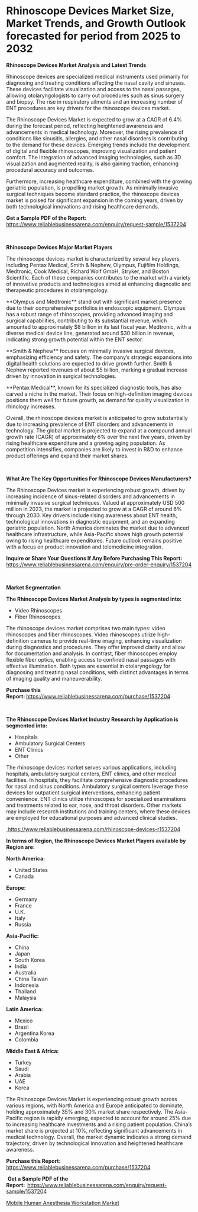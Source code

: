 <p><h1>Rhinoscope Devices Market Size, Market Trends, and Growth Outlook forecasted for period from 2025 to 2032</h1></p><p><strong>Rhinoscope Devices Market Analysis and Latest Trends</strong></p>
<p><p>Rhinoscope devices are specialized medical instruments used primarily for diagnosing and treating conditions affecting the nasal cavity and sinuses. These devices facilitate visualization and access to the nasal passages, allowing otolaryngologists to carry out procedures such as sinus surgery and biopsy. The rise in respiratory ailments and an increasing number of ENT procedures are key drivers for the rhinoscope devices market.</p><p>The Rhinoscope Devices Market is expected to grow at a CAGR of 6.4% during the forecast period, reflecting heightened awareness and advancements in medical technology. Moreover, the rising prevalence of conditions like sinusitis, allergies, and other nasal disorders is contributing to the demand for these devices. Emerging trends include the development of digital and flexible rhinoscopes, improving visualization and patient comfort. The integration of advanced imaging technologies, such as 3D visualization and augmented reality, is also gaining traction, enhancing procedural accuracy and outcomes.</p><p>Furthermore, increasing healthcare expenditure, combined with the growing geriatric population, is propelling market growth. As minimally invasive surgical techniques become standard practice, the rhinoscope devices market is poised for significant expansion in the coming years, driven by both technological innovations and rising healthcare demands.</p></p>
<p><strong>Get a Sample PDF of the Report:&nbsp;</strong> <a href="https://www.reliablebusinessarena.com/enquiry/request-sample/1537204?utm_campaign=2805&utm_medium=2&utm_source=Github&utm_content=ia&utm_term=04032025&utm_id=rhinoscope-devices">https://www.reliablebusinessarena.com/enquiry/request-sample/1537204</a></p>
<p>&nbsp;</p>
<p><strong>Rhinoscope Devices Major Market Players</strong></p>
<p><p>The rhinoscope devices market is characterized by several key players, including Pentax Medical, Smith & Nephew, Olympus, Fujifilm Holdings, Medtronic, Cook Medical, Richard Wolf GmbH, Stryker, and Boston Scientific. Each of these companies contributes to the market with a variety of innovative products and technologies aimed at enhancing diagnostic and therapeutic procedures in otolaryngology.</p><p>**Olympus and Medtronic** stand out with significant market presence due to their comprehensive portfolios in endoscopic equipment. Olympus has a robust range of rhinoscopes, providing advanced imaging and surgical capabilities, contributing to its substantial revenue, which amounted to approximately $8 billion in its last fiscal year. Medtronic, with a diverse medical device line, generated around $30 billion in revenue, indicating strong growth potential within the ENT sector.</p><p>**Smith & Nephew** focuses on minimally invasive surgical devices, emphasizing efficiency and safety. The company’s strategic expansions into digital health solutions are expected to drive growth further. Smith & Nephew reported revenues of about $5 billion, marking a gradual increase driven by innovation in surgical technologies.</p><p>**Pentax Medical**, known for its specialized diagnostic tools, has also carved a niche in the market. Their focus on high-definition imaging devices positions them well for future growth, as demand for quality visualization in rhinology increases.</p><p>Overall, the rhinoscope devices market is anticipated to grow substantially due to increasing prevalence of ENT disorders and advancements in technology. The global market is projected to expand at a compound annual growth rate (CAGR) of approximately 6% over the next five years, driven by rising healthcare expenditure and a growing aging population. As competition intensifies, companies are likely to invest in R&D to enhance product offerings and expand their market shares.</p></p>
<p>&nbsp;</p>
<p><strong>What Are The Key Opportunities For Rhinoscope Devices Manufacturers?</strong></p>
<p><p>The Rhinoscope Devices market is experiencing robust growth, driven by increasing incidence of sinus-related disorders and advancements in minimally invasive surgical techniques. Valued at approximately USD 500 million in 2023, the market is projected to grow at a CAGR of around 6% through 2030. Key drivers include rising awareness about ENT health, technological innovations in diagnostic equipment, and an expanding geriatric population. North America dominates the market due to advanced healthcare infrastructure, while Asia-Pacific shows high growth potential owing to rising healthcare expenditures. Future outlook remains positive with a focus on product innovation and telemedicine integration.</p></p>
<p><strong>Inquire or Share Your Questions If Any Before Purchasing This Report:</strong> <a href="https://www.reliablebusinessarena.com/enquiry/pre-order-enquiry/1537204?utm_campaign=2805&utm_medium=2&utm_source=Github&utm_content=ia&utm_term=04032025&utm_id=rhinoscope-devices">https://www.reliablebusinessarena.com/enquiry/pre-order-enquiry/1537204</a></p>
<p>&nbsp;</p>
<p><strong>Market Segmentation</strong></p>
<p><strong>The Rhinoscope Devices Market Analysis by types is segmented into:</strong></p>
<p><ul><li>Video Rhinoscopes</li><li>Fiber Rhinoscopes</li></ul></p>
<p><p>The rhinoscope devices market comprises two main types: video rhinoscopes and fiber rhinoscopes. Video rhinoscopes utilize high-definition cameras to provide real-time imaging, enhancing visualization during diagnostics and procedures. They offer improved clarity and allow for documentation and analysis. In contrast, fiber rhinoscopes employ flexible fiber optics, enabling access to confined nasal passages with effective illumination. Both types are essential in otolaryngology for diagnosing and treating nasal conditions, with distinct advantages in terms of imaging quality and maneuverability.</p></p>
<p><strong>Purchase this Report:&nbsp;</strong><a href="https://www.reliablebusinessarena.com/purchase/1537204?utm_campaign=2805&utm_medium=2&utm_source=Github&utm_content=ia&utm_term=04032025&utm_id=rhinoscope-devices">https://www.reliablebusinessarena.com/purchase/1537204</a></p>
<p>&nbsp;</p>
<p><strong>The Rhinoscope Devices Market Industry Research by Application is segmented into:</strong></p>
<p><ul><li>Hospitals</li><li>Ambulatory Surgical Centers</li><li>ENT Clinics</li><li>Other</li></ul></p>
<p><p>The rhinoscope devices market serves various applications, including hospitals, ambulatory surgical centers, ENT clinics, and other medical facilities. In hospitals, they facilitate comprehensive diagnostic procedures for nasal and sinus conditions. Ambulatory surgical centers leverage these devices for outpatient surgical interventions, enhancing patient convenience. ENT clinics utilize rhinoscopes for specialized examinations and treatments related to ear, nose, and throat disorders. Other markets may include research institutions and training centers, where these devices are employed for educational purposes and advanced clinical studies.</p></p>
<p><a href="https://www.reliablebusinessarena.com/rhinoscope-devices-r1537204?utm_campaign=2805&utm_medium=2&utm_source=Github&utm_content=ia&utm_term=04032025&utm_id=rhinoscope-devices">&nbsp;https://www.reliablebusinessarena.com/rhinoscope-devices-r1537204</a></p>
<p><strong>In terms of Region, the Rhinoscope Devices Market Players available by Region are:</strong></p>
<p>
    <p> <strong> North America: </strong>
        <ul>
            <li>United States</li>
            <li>Canada</li>
        </ul>
        </p> 
    <p> <strong> Europe: </strong>
        <ul>
            <li>Germany</li>
            <li>France</li>
            <li>U.K.</li>
            <li>Italy</li>
            <li>Russia</li>
        </ul>
        </p> 
    <p> <strong> Asia-Pacific: </strong>
        <ul>
            <li>China</li>
            <li>Japan</li>
            <li>South Korea</li>
            <li>India</li>
            <li>Australia</li>
            <li>China Taiwan</li>
            <li>Indonesia</li>
            <li>Thailand</li>
            <li>Malaysia</li>
        </ul>
        </p> 
    <p> <strong> Latin America: </strong>
        <ul>
            <li>Mexico</li>
            <li>Brazil</li>
            <li>Argentina Korea</li>
            <li>Colombia</li>
        </ul>
        </p> 
    <p> <strong> Middle East & Africa: </strong>
        <ul>
            <li>Turkey</li>
            <li>Saudi</li>
            <li>Arabia</li>
            <li>UAE</li>
            <li>Korea</li>
        </ul>
    </p>
    </p>
<p><p>The Rhinoscope Devices Market is experiencing robust growth across various regions, with North America and Europe anticipated to dominate, holding approximately 35% and 30% market share respectively. The Asia-Pacific region is rapidly emerging, expected to account for around 25% due to increasing healthcare investments and a rising patient population. China’s market share is projected at 10%, reflecting significant advancements in medical technology. Overall, the market dynamic indicates a strong demand trajectory, driven by technological innovation and heightened healthcare awareness.</p></p>
<p><strong>Purchase this Report: </strong><a href="https://www.reliablebusinessarena.com/purchase/1537204?utm_campaign=2805&utm_medium=2&utm_source=Github&utm_content=ia&utm_term=04032025&utm_id=rhinoscope-devices">https://www.reliablebusinessarena.com/purchase/1537204</a></p>
<p>&nbsp;<strong>Get a Sample PDF of the Report:&nbsp;&nbsp;</strong><a href="https://www.reliablebusinessarena.com/enquiry/request-sample/1537204?utm_campaign=2805&utm_medium=2&utm_source=Github&utm_content=ia&utm_term=04032025&utm_id=rhinoscope-devices">https://www.reliablebusinessarena.com/enquiry/request-sample/1537204</a></p>
<p><strong></strong></p>
<p><p><a href="https://github.com/raeezkenedz/Market-Research-Report-List-1/blob/main/mobile-human-anesthesia-workstation-market.md?utm_campaign=2805&utm_medium=2&utm_source=Github&utm_content=ia&utm_term=04032025&utm_id=rhinoscope-devices">Mobile Human Anesthesia Workstation Market</a></p></p>